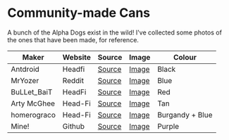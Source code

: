 # Community-made Cans

A bunch of the Alpha Dogs exist in the wild! I've collected some photos of the ones that have been made, for reference.


|Maker|Website|Source|Image|Colour|
|-----|-------|------|-----|------|
|Antdroid|Headfi|[Source](https://www.head-fi.org/threads/open-alpha-t50-3d-printed-headphone-project-from-mrspeakers.825868/page-23#post-13300361) | [Image](./antdroid.jpg)|Black|
|MrYozer|Reddit|[Source](https://www.reddit.com/r/headphones/comments/cxik06/the_t50rp_is_dead_long_live_the_open_alpha/)| [Image](./mryozer.jpg)|Blue|
|BuLLet_BaiT|HeadFi|[Source](https://www.head-fi.org/threads/open-alpha-t50-3d-printed-headphone-project-from-mrspeakers.825868/page-26#post-13451555)|[Image](./bullet_bait.jpg)|Red|
|Arty McGhee|Head-Fi|[Source](https://www.head-fi.org/threads/open-alpha-t50-3d-printed-headphone-project-from-mrspeakers.825868/post-13055859)|[Image](./artymcghee.jpg)|Tan|
|homerograco|Head-Fi|[Source](https://www.head-fi.org/threads/open-alpha-t50-3d-printed-headphone-project-from-mrspeakers.825868/post-15557597)|[Image](./homerograco.jpg)|Burgandy + Blue|
|Mine!|Github|[Source](https://github.com/nlovell/diy-audio)|[Image](./alan.jpg)|Purple|
